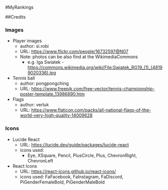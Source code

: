 #MyRankings

##Credits

### Images

- Player images
  * author: si.robi
  * URL: https://www.flickr.com/people/16732597@N07
  * Note: photos can be also find at the WikimediaCommons
    * e.g. Iga Swiatek - https://commons.wikimedia.org/wiki/File:Swiatek_RG19_(1)_(48199020336).jpg
- Tennis ball
  * author: pongpongching
  * URL: https://www.freepik.com/free-vector/tennis-championship-poster-template_13986890.htm
- Flags
  * author: verluk
  * URL: https://www.flaticon.com/packs/all-national-flags-of-the-world-very-high-quality-14009628

### Icons

- Lucide React
  * URL: https://lucide.dev/guide/packages/lucide-react
  * icons used:
    * Eye, XSquare, Pencil, PlusCircle, Plus, ChevronRight, ChevronLeft
- React Icons
  * URL: https://react-icons.github.io/react-icons/
  * icons used: FaFacebook, FaInstagram, FaDiscord, PiGenderFemaleBold, PiGenderMaleBold
  
